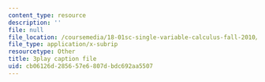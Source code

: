 ```yaml
---
content_type: resource
description: ''
file: null
file_location: /coursemedia/18-01sc-single-variable-calculus-fall-2010/cb06126d285657e6807dbdc692aa5507_HgEqXhsIq_g.vtt
file_type: application/x-subrip
resourcetype: Other
title: 3play caption file
uid: cb06126d-2856-57e6-807d-bdc692aa5507
---
```


